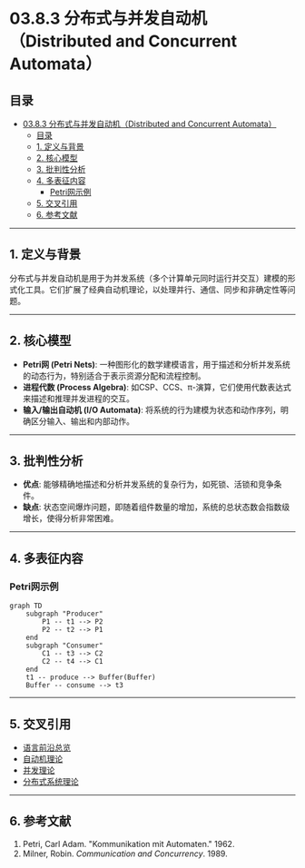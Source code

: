 # 03.8.3 分布式与并发自动机（Distributed and Concurrent Automata）

## 目录

- [03.8.3 分布式与并发自动机（Distributed and Concurrent Automata）](#0383-分布式与并发自动机distributed-and-concurrent-automata)
  - [目录](#目录)
  - [1. 定义与背景](#1-定义与背景)
  - [2. 核心模型](#2-核心模型)
  - [3. 批判性分析](#3-批判性分析)
  - [4. 多表征内容](#4-多表征内容)
    - [Petri网示例](#petri网示例)
  - [5. 交叉引用](#5-交叉引用)
  - [6. 参考文献](#6-参考文献)

---

## 1. 定义与背景

分布式与并发自动机是用于为并发系统（多个计算单元同时运行并交互）建模的形式化工具。它们扩展了经典自动机理论，以处理并行、通信、同步和非确定性等问题。

---

## 2. 核心模型

- **Petri网 (Petri Nets)**: 一种图形化的数学建模语言，用于描述和分析并发系统的动态行为，特别适合于表示资源分配和流程控制。
- **进程代数 (Process Algebra)**: 如CSP、CCS、π-演算，它们使用代数表达式来描述和推理并发进程的交互。
- **输入/输出自动机 (I/O Automata)**: 将系统的行为建模为状态和动作序列，明确区分输入、输出和内部动作。

---

## 3. 批判性分析

- **优点**: 能够精确地描述和分析并发系统的复杂行为，如死锁、活锁和竞争条件。
- **缺点**: 状态空间爆炸问题，即随着组件数量的增加，系统的总状态数会指数级增长，使得分析非常困难。

---

## 4. 多表征内容

### Petri网示例

```mermaid
graph TD
    subgraph "Producer"
        P1 -- t1 --> P2
        P2 -- t2 --> P1
    end
    subgraph "Consumer"
        C1 -- t3 --> C2
        C2 -- t4 --> C1
    end
    t1 -- produce --> Buffer(Buffer)
    Buffer -- consume --> t3
```

---

## 5. 交叉引用

- [语言前沿总览](./README.md)
- [自动机理论](../01_Automata_Theory/README.md)
- [并发理论](../../11_Concurrency_Theory/README.md)
- [分布式系统理论](../../09_Distributed_Systems_Theory/README.md)

---

## 6. 参考文献

1. Petri, Carl Adam. "Kommunikation mit Automaten." 1962.
2. Milner, Robin. *Communication and Concurrency*. 1989.

